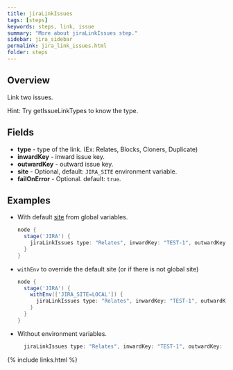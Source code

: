 ```yaml
---
title: jiraLinkIssues
tags: [steps]
keywords: steps, link, issue
summary: "More about jiraLinkIssues step."
sidebar: jira_sidebar
permalink: jira_link_issues.html
folder: steps
---
```


## Overview

Link two issues.

Hint: Try getIssueLinkTypes to know the type.

## Fields

* **type** - type of the link. (Ex: Relates, Blocks, Cloners, Duplicate)
* **inwardKey** - inward issue key.
* **outwardKey** - outward issue key.
* **site** - Optional, default: `JIRA_SITE` environment variable.
* **failOnError** - Optional. default: `true`.

## Examples

* With default [site](config#environment-variables) from global variables.

  ```groovy
  node {
    stage('JIRA') {
      jiraLinkIssues type: "Relates", inwardKey: "TEST-1", outwardKey: "TEST-2"
    }
  }
  ```
* `withEnv` to override the default site (or if there is not global site)

  ```groovy
  node {
    stage('JIRA') {
      withEnv(['JIRA_SITE=LOCAL']) {
        jiraLinkIssues type: "Relates", inwardKey: "TEST-1", outwardKey: "TEST-2"
      }
    }
  }
  ```
* Without environment variables.

  ```groovy
    jiraLinkIssues type: "Relates", inwardKey: "TEST-1", outwardKey: "TEST-2", site: "LOCAL"
  ```

{% include links.html %}
